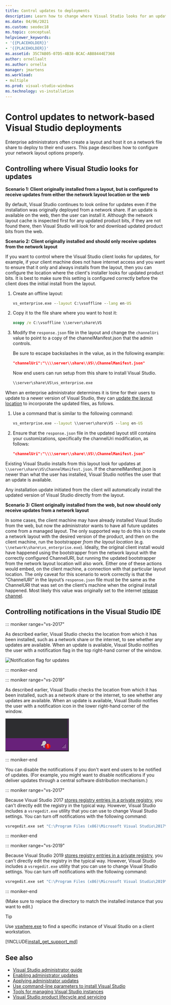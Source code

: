 ```yaml
---
title: Control updates to deployments
description: Learn how to change where Visual Studio looks for an update when you install from a network.
ms.date: 04/06/2021
ms.custom: seodec18
ms.topic: conceptual
helpviewer_keywords:
- '{{PLACEHOLDER}}'
- '{{PLACEHOLDER}}'
ms.assetid: 35C7AB05-07D5-4B38-BCAC-AB88444E7368
author: ornellaalt
ms.author: ornella
manager: jmartens
ms.workload:
- multiple
ms.prod: visual-studio-windows
ms.technology: vs-installation
---
```

# Control updates to network-based Visual Studio deployments

Enterprise administrators often create a layout and host it on a network file share to deploy to their end users. This page describes how to configure your network layout options properly. 

## Controlling where Visual Studio looks for updates

**Scenario 1: Client originally installed from a layout, but is configured to receive updates from either the network layout location or the web**

By default, Visual Studio continues to look online for updates even if the installation was originally deployed from a network share. If an update is available on the web, then the user can install it. Although the network layout cache is inspected first for any updated product bits, if they are not found there, then Visual Studio will look for and download updated product bits from the web.

**Scenario 2: Client originally installed and should only receive updates from the network layout**

If you want to control where the Visual Studio client looks for updates, for example, if your client machine does not have internet access and you want to ensure that it only and always installs from the layout, then you can configure the location where the client's installer looks for updated product bits. It is best to make sure this setting is configured correctly before the client does the initial install from the layout. 

1. Create an offline layout:

   ```cmd
   vs_enterprise.exe --layout C:\vsoffline --lang en-US
   ```

2. Copy it to the file share where you want to host it:

   ```cmd
   xcopy /e C:\vsoffline \\server\share\VS
   ```

3. Modify the `response.json` file in the layout and change the `channelUri` value to point to a copy of the channelManifest.json that the admin controls.

   Be sure to escape backslashes in the value, as in the following example:

   ```json
   "channelUri":"\\\\server\\share\\VS\\ChannelManifest.json"
   ```

   Now end users can run setup from this share to install Visual Studio.

   ```cmd
   \\server\share\VS\vs_enterprise.exe
   ```

When an enterprise administrator determines it is time for their users to update to a newer version of Visual Studio, they can [update the layout location](update-a-network-installation-of-visual-studio.md) to incorporate the updated files, as follows.

1. Use a command that is similar to the following command:

   ```cmd
   vs_enterprise.exe --layout \\server\share\VS --lang en-US
   ```

2. Ensure that the `response.json` file in the updated layout still contains your customizations, specifically the channelUri modification, as follows:

   ```json
   "channelUri":"\\\\server\\share\\VS\\ChannelManifest.json"
   ```

Existing Visual Studio installs from this layout look for updates at `\\server\share\VS\ChannelManifest.json`. If the channelManifest.json is newer than what the user has installed, Visual Studio notifies the user that an update is available.

Any installation update initiated from the client will automatically install the updated version of Visual Studio directly from the layout.

**Scenario 3: Client originally installed from the web, but now should only receive updates from a network layout**

In some cases, the client machine may have already installed Visual Studio from the web, but now the administrator wants to have all future updates come from a managed layout. The only supported way to do this is to create a network layout with the desired version of the product, and then on the client machine, run the bootstrapper _from the layout location_ (e.g. `\\network\share\vs_enterprise.exe`). Ideally, the original client install would have happened using the bootstrapper from the network layout with the correctly configured ChannelURI, but running the updated bootstrapper from the network layout location will also work. Either one of these actions would embed, on the client machine, a connection with that particular layout location. The only caveat for this scenario to work correctly is that the “ChannelURI” in the layout’s `response.json` file must be the same as the ChannelURI that was set on the client’s machine when the original install happened. Most likely this value was originally set to the internet [release channel](https://aka.ms/vs/16/release/channel). 


## Controlling notifications in the Visual Studio IDE

::: moniker range="vs-2017"

As described earlier, Visual Studio checks the location from which it has been installed, such as a network share or the internet, to see whether any updates are available. When an update is available, Visual Studio notifies the user with a notification flag in the top right-hand corner of the window.

   ![Notification flag for updates](media/notification-flag.png)

::: moniker-end

::: moniker range="vs-2019"

As described earlier, Visual Studio checks the location from which it has been installed, such as a network share or the internet, to see whether any updates are available. When an update is available, Visual Studio notifies the user with a notification icon in the lower right-hand corner of the window.

   ![The notification icon in the Visual Studio IDE](media/vs-2019/notification-bar.png "The notification icon in the Visual Studio IDE")

::: moniker-end

You can disable the notifications if you don't want end users to be notified of updates. (For example, you might want to disable notifications if you deliver updates through a central software distribution mechanism.)

::: moniker range="vs-2017"

Because Visual Studio 2017 [stores registry entries in a private registry](tools-for-managing-visual-studio-instances.md#editing-the-registry-for-a-visual-studio-instance), you can't directly edit the registry in the typical way. However, Visual Studio includes a `vsregedit.exe` utility that you can use to change Visual Studio settings. You can turn off notifications with the following command:

```cmd
vsregedit.exe set "C:\Program Files (x86)\Microsoft Visual Studio\2017\Enterprise" HKCU ExtensionManager AutomaticallyCheckForUpdates2Override dword 0
```

::: moniker-end

::: moniker range="vs-2019"

Because Visual Studio 2019 [stores registry entries in a private registry](tools-for-managing-visual-studio-instances.md#editing-the-registry-for-a-visual-studio-instance), you can't directly edit the registry in the typical way. However, Visual Studio includes a `vsregedit.exe` utility that you can use to change Visual Studio settings. You can turn off notifications with the following command:

```cmd
vsregedit.exe set "C:\Program Files (x86)\Microsoft Visual Studio\2019\Enterprise" HKCU ExtensionManager AutomaticallyCheckForUpdates2Override dword 0
```

::: moniker-end

(Make sure to replace the directory to match the installed instance that you want to edit.)

> [!TIP]
> Use [vswhere.exe](tools-for-managing-visual-studio-instances.md#detecting-existing-visual-studio-instances) to find a specific instance of Visual Studio on a client workstation.

[!INCLUDE[install_get_support_md](includes/install_get_support_md.md)]

## See also

* [Visual Studio administrator guide](visual-studio-administrator-guide.md)
* [Enabling administrator updates](enabling-administrator-updates.md)
* [Applying administrator updates](applying-administrator-updates.md)
* [Use command-line parameters to install Visual Studio](use-command-line-parameters-to-install-visual-studio.md)
* [Tools for managing Visual Studio instances](tools-for-managing-visual-studio-instances.md)
* [Visual Studio product lifecycle and servicing](/visualstudio/releases/2019/servicing/)
